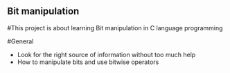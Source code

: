 ## Bit manipulation
#This project is about learning Bit manipulation in C language programming

#General
  - Look for the right source of information without too much help
  - How to manipulate bits and use bitwise operators


